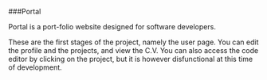 ###Portal

Portal is a port-folio website designed for software developers.

These are the first stages of the project, namely the user page.
You can edit the profile and the projects, and view the C.V.
You can also access the code editor by clicking on the project, but it is however disfunctional at this time of development.
